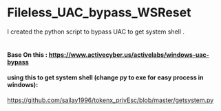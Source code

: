 # Fileless_UAC_bypass_WSReset
I created the python script to bypass UAC to get system shell . <br><br>

#### Base On this : https://www.activecyber.us/activelabs/windows-uac-bypass


#### using this to get system shell (change py to exe for easy process in windows): 
https://github.com/sailay1996/tokenx_privEsc/blob/master/getsystem.py


